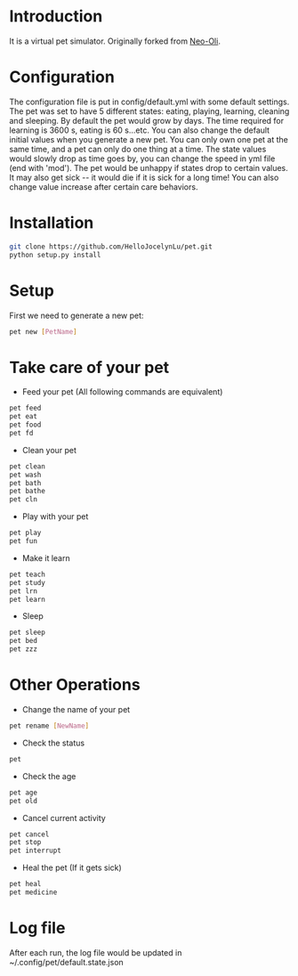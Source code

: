 # Introduction
It is a virtual pet simulator. Originally forked from [Neo-Oli](https://github.com/Neo-Oli/pet/tree/master).

# Configuration
The configuration file is put in config/default.yml with some default settings. The pet was set to have  5 different states: eating, playing, learning, cleaning and sleeping. By default the pet would grow by days. The time required for learning is 3600 s, eating is 60 s...etc. You can also change the default initial values when you generate a new pet. You can only own one pet at the same time, and a pet can only do one thing at a time.
The state values would slowly drop as time goes by, you can change the speed in yml file (end with 'mod'). The pet would be unhappy if states drop to certain values. It may also get sick -- it would die if it is sick for a long time! You can also change value increase after certain care behaviors.

# Installation
```bash
git clone https://github.com/HelloJocelynLu/pet.git
python setup.py install
```

# Setup
First we need to generate a new pet:
```bash
pet new [PetName]
```

# Take care of your pet
* Feed your pet (All following commands are equivalent)
```bash
pet feed
pet eat
pet food
pet fd
```
* Clean your pet
```bash
pet clean
pet wash
pet bath
pet bathe
pet cln
```
* Play with your pet
```bash
pet play
pet fun
```
*  Make it learn
```bash
pet teach
pet study
pet lrn
pet learn
```
* Sleep 
```bash
pet sleep
pet bed
pet zzz
```

# Other Operations
* Change the name of your pet
```bash
pet rename [NewName]
```
* Check the status
```bash
pet
```
* Check the age
```bash
pet age
pet old
```
* Cancel current activity
```bash
pet cancel
pet stop
pet interrupt
```
* Heal the pet (If it gets sick)
```bash
pet heal
pet medicine
```

# Log file
After each run, the log file would be updated in ~/.config/pet/default.state.json
